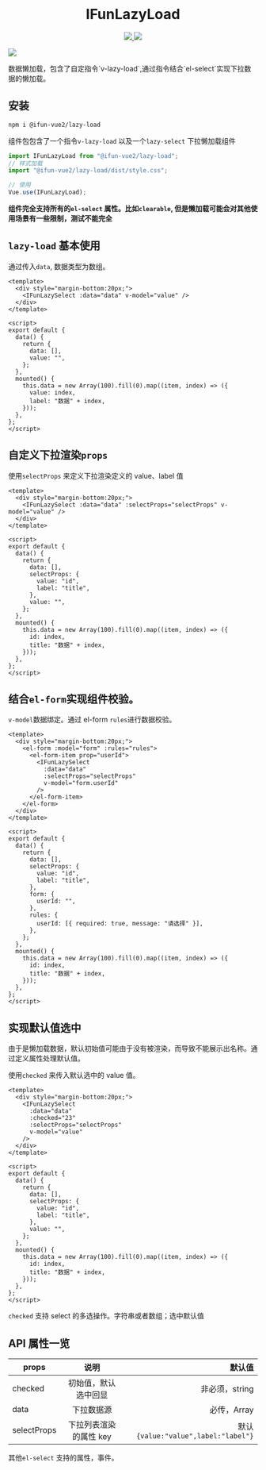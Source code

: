 <br />

<h1 align="center">IFunLazyLoad</h1>
<p align='center'>
    <a href="https://github.com/ifun-team/ifun-vue2/tree/main/packages/lazy-load">
        <img src="https://img.shields.io/npm/v/@ifun-vue2/lazy-load" />
    </a>
    <a href="https://github.com/ifun-team/ifun-vue2/tree/main/packages/lazy-load#license">
        <img src="https://img.shields.io/npm/l/@ifun-vue2/lazy-load" />
    </a>
</p>
<a href="https://github.com/ifun-team/ifun-vue2/actions/workflows/main.yml">
        <img src="https://github.com/ifun-team/ifun-vue2/actions/workflows/main.yml/badge.svg" />
    </a>

<br />
<p>数据懒加载，包含了自定指令`v-lazy-load`,通过指令结合`el-select`实现下拉数据的懒加载。</p>

## 安装

```sh
npm i @ifun-vue2/lazy-load
```

组件包包含了一个指令`v-lazy-load` 以及一个`lazy-select` 下拉懒加载组件

```js
import IFunLazyLoad from "@ifun-vue2/lazy-load";
// 样式加载
import "@ifun-vue2/lazy-load/dist/style.css";

// 使用
Vue.use(IFunLazyLoad);
```

**组件完全支持所有的`el-select` 属性。比如`clearable`, 但是懒加载可能会对其他使用场景有一些限制，测试不能完全**

## `lazy-load` 基本使用

通过传入`data`, 数据类型为数组。

```vue
<template>
  <div style="margin-bottom:20px;">
    <IFunLazySelect :data="data" v-model="value" />
  </div>
</template>

<script>
export default {
  data() {
    return {
      data: [],
      value: "",
    };
  },
  mounted() {
    this.data = new Array(100).fill(0).map((item, index) => ({
      value: index,
      label: "数据" + index,
    }));
  },
};
</script>
```

## 自定义下拉渲染`props`

使用`selectProps` 来定义下拉渲染定义的 value、label 值

```vue
<template>
  <div style="margin-bottom:20px;">
    <IFunLazySelect :data="data" :selectProps="selectProps" v-model="value" />
  </div>
</template>

<script>
export default {
  data() {
    return {
      data: [],
      selectProps: {
        value: "id",
        label: "title",
      },
      value: "",
    };
  },
  mounted() {
    this.data = new Array(100).fill(0).map((item, index) => ({
      id: index,
      title: "数据" + index,
    }));
  },
};
</script>
```

## 结合`el-form`实现组件校验。

`v-model`数据绑定。通过 el-form `rules`进行数据校验。

```vue
<template>
  <div style="margin-bottom:20px;">
    <el-form :model="form" :rules="rules">
      <el-form-item prop="userId">
        <IFunLazySelect
          :data="data"
          :selectProps="selectProps"
          v-model="form.userId"
        />
      </el-form-item>
    </el-form>
  </div>
</template>

<script>
export default {
  data() {
    return {
      data: [],
      selectProps: {
        value: "id",
        label: "title",
      },
      form: {
        userId: "",
      },
      rules: {
        userId: [{ required: true, message: "请选择" }],
      },
    };
  },
  mounted() {
    this.data = new Array(100).fill(0).map((item, index) => ({
      id: index,
      title: "数据" + index,
    }));
  },
};
</script>
```

## 实现默认值选中

由于是懒加载数据，默认初始值可能由于没有被渲染，而导致不能展示出名称。通过定义属性处理默认值。

使用`checked` 来传入默认选中的 value 值。

```vue
<template>
  <div style="margin-bottom:20px;">
    <IFunLazySelect
      :data="data"
      :checked="23"
      :selectProps="selectProps"
      v-model="value"
    />
  </div>
</template>

<script>
export default {
  data() {
    return {
      data: [],
      selectProps: {
        value: "id",
        label: "title",
      },
      value: "",
    };
  },
  mounted() {
    this.data = new Array(100).fill(0).map((item, index) => ({
      id: index,
      title: "数据" + index,
    }));
  },
};
</script>
```

`checked` 支持 select 的多选操作。字符串或者数组；选中默认值

## API 属性一览

| props       |          说明          |                              默认值 |
| ----------- | :--------------------: | ----------------------------------: |
| checked     |  初始值，默认选中回显  |                      非必须，string |
| data        |       下拉数据源       |                         必传，Array |
| selectProps | 下拉列表渲染的属性 key | 默认`{value:"value",label:"label"}` |

其他`el-select` 支持的属性，事件。
